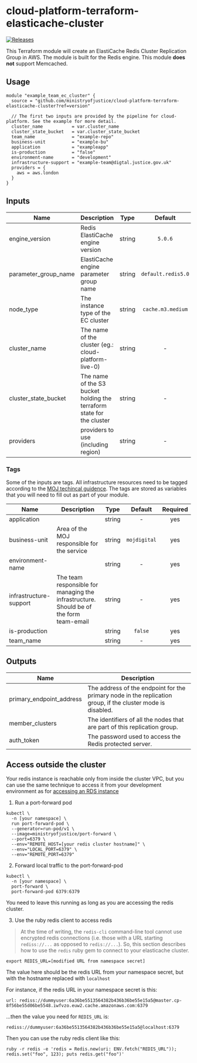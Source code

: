 # cloud-platform-terraform-elasticache-cluster

<a href="https://github.com/ministryofjustice/cloud-platform-terraform-elasticache-cluster/releases">
  <img src="https://img.shields.io/github/release/ministryofjustice/cloud-platform-terraform-elasticache-cluster/all.svg" alt="Releases" />
</a>

This Terraform module will create an ElastiCache Redis Cluster Replication Group in AWS. The module is built for the Redis engine. This module **does not** support Memcached.

## Usage

```hcl
module "example_team_ec_cluster" {
  source = "github.com/ministryofjustice/cloud-platform-terraform-elasticache-cluster?ref=version"

  // The first two inputs are provided by the pipeline for cloud-platform. See the example for more detail.
  cluster_name           = var.cluster_name
  cluster_state_bucket   = var.cluster_state_bucket
  team_name              = "example-repo"
  business-unit          = "example-bu"
  application            = "exampleapp"
  is-production          = "false"
  environment-name       = "development"
  infrastructure-support = "example-team@digtal.justice.gov.uk"
  providers = {
    aws = aws.london
  }
}
```
## Inputs

| Name | Description | Type | Default | Required |
|------|-------------|:----:|:-----:|:-----:|
| engine_version | Redis ElastiCache engine version | string | `5.0.6` | no |
| parameter_group_name | ElastiCache engine parameter group name| string | `default.redis5.0` | no |
| node_type | The instance type of the EC cluster | string | `cache.m3.medium` | no |
| cluster_name | The name of the cluster (eg.: cloud-platform-live-0) | string | - | yes |
| cluster_state_bucket | The name of the S3 bucket holding the terraform state for the cluster | string | - | yes |
| providers |  providers to use (including region) | string | - | -



### Tags

Some of the inputs are tags. All infrastructure resources need to be tagged according to the [MOJ techincal guidence](https://ministryofjustice.github.io/technical-guidance/standards/documenting-infrastructure-owners/#documenting-owners-of-infrastructure). The tags are stored as variables that you will need to fill out as part of your module.

| Name | Description | Type | Default | Required |
|------|-------------|:----:|:-----:|:-----:|
| application |  | string | - | yes |
| business-unit | Area of the MOJ responsible for the service | string | `mojdigital` | yes |
| environment-name |  | string | - | yes |
| infrastructure-support | The team responsible for managing the infrastructure. Should be of the form team-email | string | - | yes |
| is-production |  | string | `false` | yes |
| team_name |  | string | - | yes |

## Outputs

| Name | Description |
|------|-------------|
| primary_endpoint_address | The address of the endpoint for the primary node in the replication group, if the cluster mode is disabled. |
| member_clusters | The identifiers of all the nodes that are part of this replication group. |
| auth_token | The password used to access the Redis protected server. |

## Access outside the cluster

Your redis instance is reachable only from inside the cluster VPC, but you can use the same technique to access it from your development environment as for [accessing an RDS instance](https://user-guide.cloud-platform.service.justice.gov.uk/documentation/other-topics/rds-external-access.html#accessing-your-rds-database)

1. Run a port-forward pod

```
kubectl \
  -n [your namespace] \
  run port-forward-pod \
  --generator=run-pod/v1 \
  --image=ministryofjustice/port-forward \
  --port=6379 \
  --env="REMOTE_HOST=[your redis cluster hostname]" \
  --env="LOCAL_PORT=6379" \
  --env="REMOTE_PORT=6379"
```

2. Forward local traffic to the port-forward-pod

```
kubectl \
  -n [your namespace] \
  port-forward \
  port-forward-pod 6379:6379
```

You need to leave this running as long as you are accessing the redis cluster.

3. Use the ruby redis client to access redis

> At the time of writing, the `redis-cli` command-line tool cannot use encrypted redis connections (i.e. those with a URL starting `rediss://...` as opposed to `redis://...`). So, this section describes how to use the `redis` ruby gem to connect to your elasticache cluster.

```
export REDIS_URL=[modified URL from namespace secret]
```

The value here should be the redis URL from your namespace secret, but with the hostname replaced with `localhost`

For instance, if the redis URL in your namespace secret is this:

```
url: rediss://dummyuser:6a36be5513564382b436b36be55e15a5@master.cp-8f56be55d06be5548.iwfvzo.euw2.cache.amazonaws.com:6379
```

...then the value you need for `REDIS_URL` is:

```
rediss://dummyuser:6a36be5513564382b436b36be55e15a5@localhost:6379
```

Then you can use the ruby redis client like this:

```
ruby -r redis -e 'redis = Redis.new(uri: ENV.fetch("REDIS_URL")); redis.set("foo", 123); puts redis.get("foo")'
```

